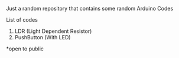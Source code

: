 Just a random repository that contains some random Arduino Codes

List of codes
1.  LDR (Light Dependent Resistor)
2.  PushButton (With LED)

*open to public
